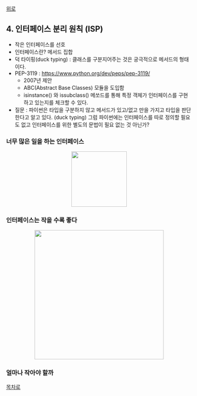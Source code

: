 [위로](./summary.md)


## 4. 인터페이스 분리 원칙 (ISP)

* 작은 인터페이스를 선호
* 인터페이스란? 메서드 집합
* 덕 타이핑(duck typing) : 클래스를 구분지어주는 것은 궁극적으로 메서드의 형태이다.
* PEP-3119 : <https://www.python.org/dev/peps/pep-3119/>
  * 2007년 제안
  * ABC(Abstract Base Classes) 모듈을 도입함
  * isinstance() 와 issubclass() 메쏘드를 통해 특정 객체가 인터페이스를 구현하고 있는지를 체크할 수 있다.
* 질문 : 파이썬은 타입을 구분하지 않고 메서드가 있고/없고 만을 가지고 타입을 판단한다고 알고 있다. (duck typing) 그럼 파이썬에는 인터페이스를 따로 정의할 필요도 없고 인터페이스를 위한 별도의 문법이 필요 없는 것 아닌가?

### 너무 많은 일을 하는 인터페이스

<div style="text-align:center;">
<img src="https://github.com/jongwon/python-cleancode/raw/master/ch4/images/4_isp_1.png" width="150"/>
</div>

### 인터페이스는 작을 수록 좋다

<div style="text-align:center;">
<img src="https://github.com/jongwon/python-cleancode/raw/master/ch4/images/4_isp_2.png" width="350"/>
</div>

### 얼마나 작아야 할까

[목차로](./summary.md)
